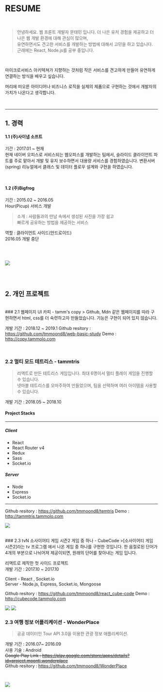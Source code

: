 # RESUME

<br>

> 안녕하세요. 웹 프론트 개발자 문태민 입니다.
더 나은 유저 경험을 제공하고 더 나은 웹 개발 환경에 대해 관심이 많으며,  
유연하면서도 견고한 서비스를 개발하는 방법에 대해서 고민을 하고 있습니다.  
근래에는 React, Node.js를 공부 중입니다.  

<br>

마이크로서비스 아키텍쳐가 지향하는 것처럼 작은 서비스를 견고하게 만들어 유연하게 연결하는 방식을 배우고 싶습니다.

머리에 떠오른 아이디어나 비즈니스 로직을 실제의 제품으로 구현하는 것에서 개발자의 가치가 나온다고 생각합니다.

<br>

___

## 1. 경력


#### 1.1 (주)사이냅 소프트  
기간 : 2017.01 ~ 현재  
현재 네이버 오피스로 서비스되는 웹오피스를 개발하는 팀에서, 슬라이드 클라이언트 파트를 주로 맡아서 개발 및 유지 보수하면서 대용량 서비스를 경험하였습니다.
 변환서버(spring) 리뉴얼에서 클래스 및 데이터 플로우 설계와 구현을 하였습니다.


<br>

#### 1.2  (주)Bigfrog  
기간 : 2015.02 ~ 2016.05  
Hour(Picup) 서비스  개발  
> 소개 : 사람들과의 만남 속에서 생성된 사진을 가장 쉽고  
빠르게 공유하는 방법을 제공하는 서비스  


역할 : 클라이언트 사이드(안드로이드)  
2016.05 개발 중단

<br>
<br>

![](https://i.imgur.com/Ul44Zll.jpg)

<br><br>

## 2. 개인 프로젝트

<br>
### 2.1 웹페이지 UI 카피 - tamm's copy
> Github, Mdn 같은 웹페이지를 따라 구현하면서 html, css를 더 숙련하고자 만들었습니다. 기능은 구현이 되어 있지 않습니다.

개발 기간 : 2018.12 ~ 2019.1
Github resitory : https://github.com/tmmoond8/web-basic-study
Demo : http://copy.tammolo.com

<br>

### 2.2 멀티 모드 테트리스 - tammtris
> 리액트로 만든 테트리스 게임입니다. 최대 6명이서 멀티 플레이 게임을 진행할 수 있습니다.  
넷마블 테트리스를 오마주하여 만들었으며, 팀을 선택하며 여러 아이템을 사용할 수 있습니다.


개발 기간 : 2018.05 ~ 2018.10
#### Project Stacks

____

##### Client
* React
* React Router v4
* Redux
* Sass
* Socket.io

##### Server
* Node
* Express
* Socket.io

___


Github resitory : https://github.com/tmmoond8/temtris
Demo : http://tammtris.tammolo.com

![](https://user-images.githubusercontent.com/11402468/54478848-0d5d8500-485a-11e9-85f5-31cebba9c221.png)

<br>
### 2.3 tvN 소사이어티 게임 시즌2 게임 중 하나 - CubeCode
>[소사이어티 게임 시즌2]라는 tv 프로그램 에서 나온 게임 중 하나를 구현한 것입니다. 한 음절로된 단어가  4개의 부분으로 나뉘어져 제공이되면, 원래의 단어를 찾아내는 게임 입니다.

리액트로 제작한 첫 사이드 프로젝트  
개발 기간 : 2017.10 ~ 2017.10  

Client - React , Socket.io  
Server - Node.js, Express, Socket.io, Mongoose 

Github resitory : https://github.com/tmmoond8/react_cube-code
Demo : http://cubecode.tammolo.com

![](https://user-images.githubusercontent.com/11402468/54478849-0d5d8500-485a-11e9-8220-6bbf5e20bcad.jpg)
![](https://user-images.githubusercontent.com/11402468/54478847-0d5d8500-485a-11e9-8082-cb0f1b849584.png)
<br>


### 2.3 여행 정보 어플리케이션 - WonderPlace
> 공공 데이터인 Tour API 3.0을 이용한 관광 정보 애플리케이션.

개발 기간 : 2016.07~ 2016.09  
사용 기술 : Android  
~~Google Play Link : https://play.google.com/store/apps/details?id=project.moonti.wonderplace~~  
Github resitory : https://github.com/tmmoond8/WonderPlace

<br>

![](https://i.imgur.com/XaxhAN7.jpg)

<br>
<br>
